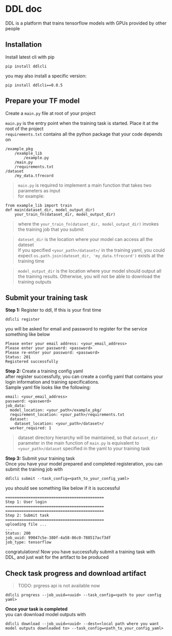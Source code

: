 # DDL doc
DDL is a platform that trains tensorflow models with GPUs provided by other people

## Installation
Install latest cli with pip
```
pip install ddlcli
```
you may also install a specific version:
```
pip install ddlcli==0.0.5
```

## Prepare your TF model

Create a ```main.py``` file at root of your project  

```main.py``` is the entry point when the training task is started. Place it at the root of the project  
```requirements.txt``` contains all the python package that your code depends on  
```
/example_pkg
    /example_lib
        /example.py
    /main.py
    /requirements.txt
/dataset
    /my_data.tfrecord
```
> ```main.py``` is required to implement a main function that takes two parameters as input  
for example:  

```
from example_lib import train
def main(dataset_dir, model_output_dir)
    your_train_fn(dataset_dir, model_output_dir)
```  

> where the ```your_train_fn(dataset_dir, model_output_dir)``` invokes the training job that you submit  

> ```dateset_dir``` is the location where your model can access all the dateset  
 If you specified ```<your_path>/dataset>/``` in the training yaml, you could expect ```os.path.join(dateset_dir, 'my_data.tfrecord')``` exists at the training time  

> ```model_output_dir``` is the location where your model should output all the training results. Otherwise, you will not be able to download the training outputs  

## Submit your training task  
 
**Step 1:** Register to ddl, If this is your first time  
```
ddlcli register
```
you will be asked for email and password to register for the service  
something like below
```
Please enter your email address: <your_email_address>
Please enter your password: <password>
Please re-enter your password: <password>
Status: 201
Registered successfully
```

**Step 2:** Create a training config yaml  
after register successfully, you can create a config yaml that contains your login information and training specifications.  
Sample yaml file looks like the following:  
```
email: <your_email_address>
password: <password>
job_data:
  model_location: <your_path>/example_pkg/
  requirement_location: <your_path>/requirements.txt
  dataset:
    dataset_location: <your_path>/dataset>/
  worker_required: 1
```
> dataset directory hierarchy will be maintained, so that ```dataset_dir``` parameter in the main function of ```main.py``` is equivalent to ```<your_path>/dataset``` specified in the yaml to your training task  

**Step 3:** Submit your training task  
Once you have your model prepared and completed registeration, you can submit the training job with
```
ddlcli submit --task_config=<path_to_your_config_yaml>
```
you should see something like below if it is successful
```
===========================================
Step 1: User login
===========================================
===========================================
Step 2: Submit task
===========================================
uploading file ...
...
Status: 200
job_uuid: 99047c5e-380f-4a58-86c0-788517acf3df
job_type: tensorflow
```

congratulations! Now you have successfully submit a training task with DDL, and just wait for the artifact to be produced

## Check task progress and download artifact
>TODO: prgress api is not available now  

```
ddlcli progress --job_uuid=<uuid> --task_config=<path to your config yaml>
```
**Once your task is completed**  
you can download model outputs with 
```
ddlcli download --job_uuid=<uuid> --dest=<local path where you want model outputs downloaded to> --task_config=<path_to_your_config_yaml>
```
